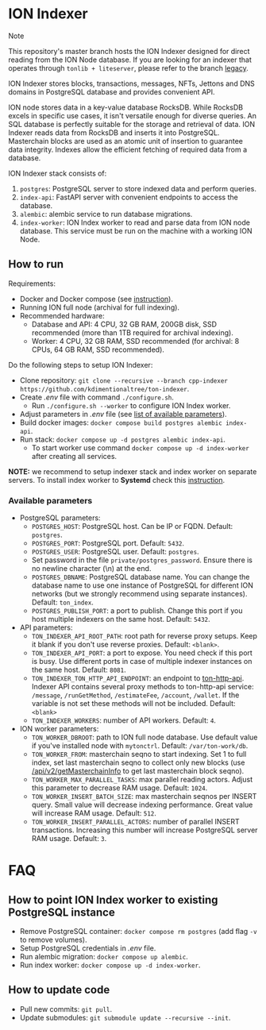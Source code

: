 # ION Indexer

> [!NOTE]  
> This repository's master branch hosts the ION Indexer designed for direct reading from the ION Node database. If you are looking for an indexer that operates through `tonlib + liteserver`, please refer to the branch [legacy](https://github.com/toncenter/ton-indexer/tree/legacy).


ION Indexer stores blocks, transactions, messages, NFTs, Jettons and DNS domains in PostgreSQL database and provides convenient API.

ION node stores data in a key-value database RocksDB.  While RocksDB excels in specific use cases, it isn't versatile enough for diverse queries. An SQL database is perfectly suitable for the storage and retrieval of data. ION Indexer reads data from RocksDB and inserts it into PostgreSQL. Masterchain blocks are used as an atomic unit of insertion to guarantee data integrity. Indexes allow the efficient fetching of required data from a database.

ION Indexer stack consists of:
1. `postgres`: PostgreSQL server to store indexed data and perform queries.
2. `index-api`: FastAPI server with convenient endpoints to access the database.
3. `alembic`: alembic service to run database migrations.
4. `index-worker`: ION Index worker to read and parse data from ION node database. This service must be run on the machine with a working ION Node.

## How to run

Requirements:
* Docker and Docker compose (see [instruction](https://docs.docker.com/engine/install/)).
* Running ION full node (archival for full indexing).
* Recommended hardware: 
  * Database and API: 4 CPU, 32 GB RAM, 200GB disk, SSD recommended (more than 1TB required for archival indexing).
  * Worker: 4 CPU, 32 GB RAM, SSD recommended (for archival: 8 CPUs, 64 GB RAM, SSD recommended).

Do the following steps to setup ION Indexer:
* Clone repository: `git clone --recursive --branch cpp-indexer https://github.com/kdimentionaltree/ton-indexer`.
* Create *.env* file with command `./configure.sh`.
  * Run `./configure.sh --worker` to configure ION Index worker.
* Adjust parameters in *.env* file (see [list of available parameters](#available-parameters)).
* Build docker images: `docker compose build postgres alembic index-api`.
* Run stack: `docker compose up -d postgres alembic index-api`.
  * To start worker use command `docker compose up -d index-worker` after creating all services.

**NOTE:** we recommend to setup indexer stack and index worker on separate servers. To install index worker to **Systemd** check this [instruction](https://github.com/kdimentionaltree/ton-index-cpp).

### Available parameters

* PostgreSQL parameters:
  * `POSTGRES_HOST`: PostgreSQL host. Can be IP or FQDN. Default: `postgres`.
  * `POSTGRES_PORT`: PostgreSQL port. Default: `5432`.
  * `POSTGRES_USER`: PostgreSQL user. Default: `postgres`.
  * Set password in the file `private/postgres_password`. Ensure there is no newline character (\n) at the end.
  * `POSTGRES_DBNAME`: PostgreSQL database name. You can change the database name to use one instance of PostgreSQL for different ION networks (but we strongly recommend using separate instances). Default: `ton_index`.
  * `POSTGRES_PUBLISH_PORT`: a port to publish. Change this port if you host multiple indexers on the same host. Default: `5432`.
* API parameters:
  * `TON_INDEXER_API_ROOT_PATH`: root path for reverse proxy setups. Keep it blank if you don't use reverse proxies. Default: `<blank>`.
  * `TON_INDEXER_API_PORT`: a port to expose. You need check if this port is busy. Use different ports in case of multiple indexer instances on the same host. Default: `8081`.
  * `TON_INDEXER_TON_HTTP_API_ENDPOINT`: an endpoint to [ton-http-api](https://github.com/toncenter/ton-http-api). Indexer API contains several proxy methods to ton-http-api service: `/message`, `/runGetMethod`, `/estimateFee`, `/account`, `/wallet`. If the variable is not set these methods will not be included. Default: `<blank>`
  * `TON_INDEXER_WORKERS`: number of API workers. Default: `4`.
* ION worker parameters:
  * `TON_WORKER_DBROOT`: path to ION full node database. Use default value if you've installed node with `mytonctrl`. Default: `/var/ton-work/db`.
  * `TON_WORKER_FROM`: masterchain seqno to start indexing. Set 1 to full index, set last masterchain seqno to collect only new blocks (use [/api/v2/getMasterchainInfo](https://toncenter.com/api/v2/getMasterchainInfo) to get last masterchain block seqno).
  * `TON_WORKER_MAX_PARALLEL_TASKS`: max parallel reading actors. Adjust this parameter to decrease RAM usage. Default: `1024`.
  * `TON_WORKER_INSERT_BATCH_SIZE`: max masterchain seqnos per INSERT query. Small value will decrease indexing performance. Great value will increase RAM usage. Default: `512`.
  * `TON_WORKER_INSERT_PARALLEL_ACTORS`: number of parallel INSERT transactions. Increasing this number will increase PostgreSQL server RAM usage. Default: `3`.

# FAQ

## How to point ION Index worker to existing PostgreSQL instance
* Remove PostgreSQL container: `docker compose rm postgres` (add flag `-v` to remove volumes).
* Setup PostgreSQL credentials in *.env* file.
* Run alembic migration: `docker compose up alembic`.
* Run index worker: `docker compose up -d index-worker`.

## How to update code
* Pull new commits: `git pull`.
* Update submodules: `git submodule update --recursive --init`.
